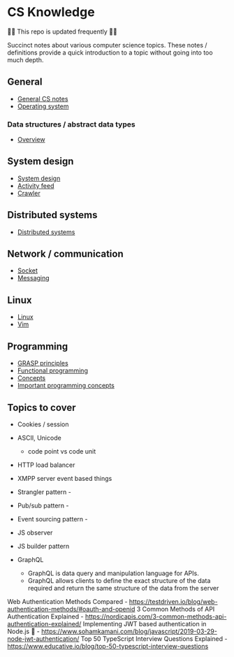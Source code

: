 # CS Knowledge

:construction::construction_worker: This repo is updated frequently :construction::construction_worker:

Succinct notes about various computer science topics. These notes / definitions provide a quick introduction to a topic without going into too much depth.

## General

- [General CS notes](/notes/general.md)
- [Operating system](/notes/os.md)

### Data structures / abstract data types

- [Overview](/notes/data-structures/general.md)

## System design

- [System design](/notes/system-design/system-design.md)
- [Activity feed](/notes/system-design/activity-feed.md)
- [Crawler](/notes/system-design/crawler.md)

## Distributed systems

- [Distributed systems](/notes/distributed-systems.md)

## Network / communication

- [Socket](/notes/socket.md)
- [Messaging](/notes/messaging.md)

## Linux

- [Linux](/notes/linux.md)
- [Vim](/notes/vim.md)

## Programming

- [GRASP principles](/notes/programming/grasp.md)
- [Functional programming](/notes/programming/functional-programming.md)
- [Concepts](/notes/programming/general.md)
- [Important programming concepts](/notes/programming/important-programming-concepts.md)

## Topics to cover

- Cookies / session
- ASCII, Unicode
  - code point vs code unit
- HTTP load balancer
- XMPP server
event based things

- Strangler pattern - 
- Pub/sub pattern - 
- Event sourcing pattern - 

- JS observer
- JS builder pattern

- GraphQL
  - GraphQL is data query and manipulation language for APIs.
  - GraphQL allows clients to define the exact structure of the data required and return the same structure of the data from the server

Web Authentication Methods Compared - https://testdriven.io/blog/web-authentication-methods/#oauth-and-openid
3 Common Methods of API Authentication Explained - https://nordicapis.com/3-common-methods-api-authentication-explained/
Implementing JWT based authentication in Node.js 🔐 - https://www.sohamkamani.com/blog/javascript/2019-03-29-node-jwt-authentication/
Top 50 TypeScript Interview Questions Explained - https://www.educative.io/blog/top-50-typescript-interview-questions
